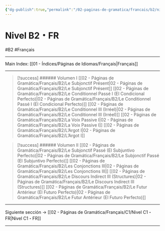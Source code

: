 ```yaml
---
{"dg-publish":true,"permalink":"/02-paginas-de-gramatica/francais/b2/nivel-b2-fr/"}
---
```



# Nivel B2・FR
#B2  #Français
___
Main Index: [[01 - Índices/Páginas de Idiomas/Français\|Français]]
___


> [!success] ###### Volumen I
 [[02 - Páginas de Gramática/Français/B2/Le Subjonctif Présent\|02 - Páginas de Gramática/Français/B2/Le Subjonctif Présent]]
 [[02 - Páginas de Gramática/Français/B2/Le Conditionnel Passé I (El Condicional Perfecto)\|02 - Páginas de Gramática/Français/B2/Le Conditionnel Passé I (El Condicional Perfecto)]]
 [[02 - Páginas de Gramática/Français/B2/Le Conditionnel III (Irréel)\|02 - Páginas de Gramática/Français/B2/Le Conditionnel III (Irréel)]]
 [[02 - Páginas de Gramática/Français/B2/La Voix Passive I\|02 - Páginas de Gramática/Français/B2/La Voix Passive I]]
 [[02 - Páginas de Gramática/Français/B2/L’Argot I\|02 - Páginas de Gramática/Français/B2/L’Argot I]]



> [!success] ###### Volumen II
 [[02 - Páginas de Gramática/Français/B2/Le Subjonctif Passé (El Subjuntivo Perfecto)\|02 - Páginas de Gramática/Français/B2/Le Subjonctif Passé (El Subjuntivo Perfecto)]]
 [[02 - Páginas de Gramática/Français/B2/Les Conjonctions III\|02 - Páginas de Gramática/Français/B2/Les Conjonctions III]]
 [[02 - Páginas de Gramática/Français/B2/Le Discours Indirect III (Structures)\|02 - Páginas de Gramática/Français/B2/Le Discours Indirect III (Structures)]]
 [[02 - Páginas de Gramática/Français/B2/Le Futur Antérieur (El Futuro Perfecto)\|02 - Páginas de Gramática/Français/B2/Le Futur Antérieur (El Futuro Perfecto)]]


___

Siguiente sección → [[02 - Páginas de Gramática/Français/C1/Nivel C1・FR\|Nivel C1・FR]]

___

